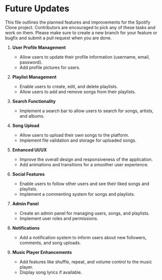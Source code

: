 # Future Updates

This file outlines the planned features and improvements for the Spotify Clone project. Contributors are encouraged to pick any of these tasks and work on them. Please make sure to create a new branch for your feature or bugfix and submit a pull request when you are done.

1. **User Profile Management**
   - Allow users to update their profile information (username, email, password).
   - Add profile pictures for users.

2. **Playlist Management**
   - Enable users to create, edit, and delete playlists.
   - Allow users to add and remove songs from their playlists.

3. **Search Functionality**
   - Implement a search bar to allow users to search for songs, artists, and albums.

4. **Song Upload**
   - Allow users to upload their own songs to the platform.
   - Implement file validation and storage for uploaded songs.

5. **Enhanced UI/UX**
   - Improve the overall design and responsiveness of the application.
   - Add animations and transitions for a smoother user experience.

6. **Social Features**
   - Enable users to follow other users and see their liked songs and playlists.
   - Implement a commenting system for songs and playlists.

7. **Admin Panel**
   - Create an admin panel for managing users, songs, and playlists.
   - Implement user roles and permissions.

8. **Notifications**
   - Add a notification system to inform users about new followers, comments, and song uploads.

9. **Music Player Enhancements**
   - Add features like shuffle, repeat, and volume control to the music player.
   - Display song lyrics if available.

